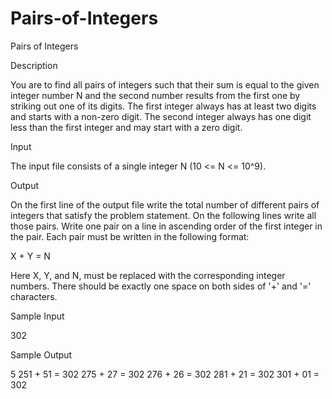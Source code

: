 # Pairs-of-Integers

Pairs of Integers

Description

You are to find all pairs of integers such that their sum is equal to the given integer number N and the second number results from the first one by striking out one of its digits. The first integer always has at least two digits and starts with a non-zero digit. The second integer always has one digit less than the first integer and may start with a zero digit.

Input

The input file consists of a single integer N (10 <= N <= 10^9).

Output

On the first line of the output file write the total number of different pairs of integers that satisfy the problem statement. On the following lines write all those pairs. Write one pair on a line in ascending order of the first integer in the pair. Each pair must be written in the following format:

X + Y = N

Here X, Y, and N, must be replaced with the corresponding integer numbers. There should be exactly one space on both sides of '+' and '=' characters.

Sample Input

302

Sample Output

5
251 + 51 = 302
275 + 27 = 302
276 + 26 = 302
281 + 21 = 302
301 + 01 = 302
